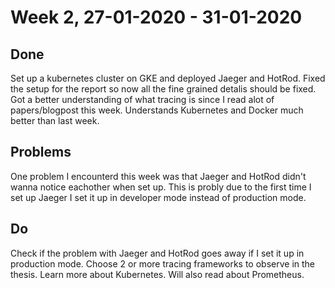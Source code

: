 # Week 2, 27-01-2020 - 31-01-2020
## Done
Set up a kubernetes cluster on GKE and deployed Jaeger and HotRod. Fixed the setup for the report so now all the fine grained detalis should be fixed. Got a better understanding of what tracing is since I read alot of papers/blogpost this week. Understands Kubernetes and Docker much better than last week.  
## Problems
One problem I encounterd this week was that Jaeger and HotRod didn't wanna notice eachother when set up. This is probly due to the first time I set up Jaeger I set it up in developer mode instead of production mode. 
## Do
Check if the problem with Jaeger and HotRod goes away if I set it up in production mode. Choose 2 or more tracing frameworks to observe in the thesis. Learn more about Kubernetes. Will also read about Prometheus.